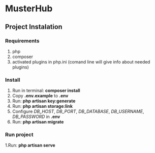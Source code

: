 # MusterHub

## Project Instalation

### Requirements
1. php
2. composer
3. activated plugins in php.ini (comand line will give info about needed plugins)

### Install
1. Run in terminal: **composer install**
2. Copy **.env.example** to **.env**
3. Run: **php artisan key:generate**
4. Run: **php artisan storage:link**
5. Configure *DB_HOST*, *DB_PORT*, *DB_DATABASE*, *DB_USERNAME*, *DB_PASSWORD* in **.env**
6. Run: **php artisan migrate**

### Run project
1.Run: **php artisan serve**